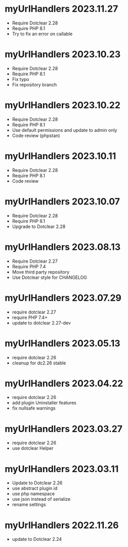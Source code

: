 myUrlHandlers 2023.11.27
===========================================================
* Require Dotclear 2.28
* Require PHP 8.1
* Try to fix an error on callable

myUrlHandlers 2023.10.23
===========================================================
* Require Dotclear 2.28
* Require PHP 8.1
* Fix typo
* Fix repository branch

myUrlHandlers 2023.10.22
===========================================================
* Require Dotclear 2.28
* Require PHP 8.1
* Use default permissions and update to admin only
* Code review (phpstan)

myUrlHandlers 2023.10.11
===========================================================
* Require Dotclear 2.28
* Require PHP 8.1
* Code review

myUrlHandlers 2023.10.07
===========================================================
* Require Dotclear 2.28
* Require PHP 8.1
* Upgrade to Dotclear 2.28

myUrlHandlers 2023.08.13
===========================================================
* Require Dotclear 2.27
* Require PHP 7.4
* Move third party repository
* Use Dotclear style for CHANGELOG

myUrlHandlers 2023.07.29
===========================================================
* require dotclear 2.27
* require PHP 7.4+
* update to dotclear 2.27-dev

myUrlHandlers 2023.05.13
===========================================================
* require dotclear 2.26
* cleanup for dc2.26 stable

myUrlHandlers 2023.04.22
===========================================================
* require dotclear 2.26
* add plugin Uninstaller features
* fix nullsafe warnings

myUrlHandlers 2023.03.27
===========================================================
* require dotclear 2.26
* use dotclear Helper

myUrlHandlers 2023.03.11
===========================================================
* Update to Dotclear 2.26
* use abstract plugin id
* use php namespace
* use json instead of serialize
* rename settings

myUrlHandlers 2022.11.26
===========================================================
* update to Dotclear 2.24